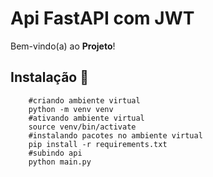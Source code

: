 # Api FastAPI com JWT 

Bem-vindo(a) ao **Projeto**! 

## Instalação 📜


```shell
    #criando ambiente virtual
    python -m venv venv
    #ativando ambiente virtual
    source venv/bin/activate
    #instalando pacotes no ambiente virtual
    pip install -r requirements.txt
    #subindo api
    python main.py
```
